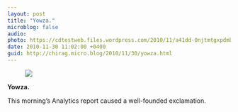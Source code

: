 ```yaml
---
layout: post
title: "Yowza."
microblog: false
audio: 
photo: https://cdtestweb.files.wordpress.com/2010/11/a41dd-0njtmtgxpdmbjqii0.png
date: 2010-11-30 11:02:00 +0400
guid: http://chirag.micro.blog/2010/11/30/yowza.html
---
```

<figure><img src="https://cdtestweb.files.wordpress.com/2010/11/a41dd-0njtmtgxpdmbjqii0.png"></figure><p><strong>Yowza.</strong></p>
<p>This morning’s Analytics report caused a well-founded exclamation.</p>
